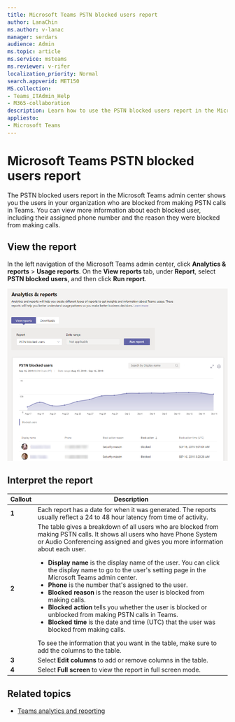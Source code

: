 ```yaml
---
title: Microsoft Teams PSTN blocked users report
author: LanaChin    
ms.author: v-lanac
manager: serdars
audience: Admin
ms.topic: article
ms.service: msteams
ms.reviewer: v-rifer
localization_priority: Normal
search.appverid: MET150
MS.collection: 
- Teams_ITAdmin_Help
- M365-collaboration
description: Learn how to use the PSTN blocked users report in the Microsoft Teams admin center to get an overview of the Teams users in your organization who are blocked from making PSTN calls.
appliesto: 
- Microsoft Teams
---
```

# Microsoft Teams PSTN blocked users report

The PSTN blocked users report in the Microsoft Teams admin center shows you the users in your organization who are blocked from making PSTN calls in Teams. You can view more information about each blocked user, including their assigned phone number and the reason they were blocked from making calls.

## View the report

In the left navigation of the Microsoft Teams admin center, click **Analytics & reports** > **Usage reports**. On the **View reports** tab, under **Report**, select **PSTN blocked users**, and then click **Run report**.

![Screen shot of the PSTN blocked users report report in the admin center](../media/teams-reports-pstn-blocked-users-with-callouts.png "Screen shot of the PSTN blocked users report in the Microsoft Teams admin center with numbered callouts")

## Interpret the report

|Callout |Description  |
|--------|-------------|
|**1**   |Each report has a date for when it was generated. The reports usually reflect a 24 to 48 hour latency from time of activity. |
|**2**   |The table gives a breakdown of all users who are blocked from making PSTN calls.  It shows all users who have Phone System or Audio Conferencing assigned and gives you more information about each user. <ul><li>**Display name** is the display name of the user. You can click the display name to go to the user's setting page in the Microsoft Teams admin center. </li> <li>**Phone** is the number that's assigned to the user.</li> <li>**Blocked reason** is the reason the user is blocked from making calls.</li><li>**Blocked action**  tells you whether the user is blocked or unblocked from making PSTN calls in Teams.</li> <li>**Blocked time** is the date and time (UTC) that the user was blocked from making calls.</li></li> </ul>To see the information that you want in the table, make sure to add the columns to the table. |
|**3**   |Select **Edit columns** to add or remove columns in the table.|
|**4**   |Select **Full screen** to view the report in full screen mode.|

## Related topics

- [Teams analytics and reporting](teams-reporting-reference.md)